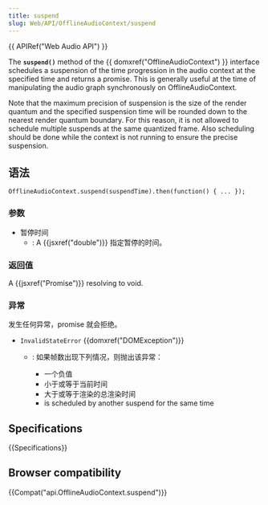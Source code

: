 ```yaml
---
title: suspend
slug: Web/API/OfflineAudioContext/suspend
---
```

{{ APIRef("Web Audio API") }}

The **`suspend()`** method of the {{ domxref("OfflineAudioContext") }} interface schedules a suspension of the time progression in the audio context at the specified time and returns a promise. This is generally useful at the time of manipulating the audio graph synchronously on OfflineAudioContext.

Note that the maximum precision of suspension is the size of the render quantum and the specified suspension time will be rounded down to the nearest render quantum boundary. For this reason, it is not allowed to schedule multiple suspends at the same quantized frame. Also scheduling should be done while the context is not running to ensure the precise suspension.

## 语法

```plain
OfflineAudioContext.suspend(suspendTime).then(function() { ... });
```

### 参数

- 暂停时间
  - : A {{jsxref("double")}} 指定暂停的时间。

### 返回值

A {{jsxref("Promise")}} resolving to void.

### 异常

发生任何异常，promise 就会拒绝。

- `InvalidStateError` {{domxref("DOMException")}}

  - : 如果帧数出现下列情况，则抛出该异常：

    - 一个负值
    - 小于或等于当前时间
    - 大于或等于渲染的总渲染时间
    - is scheduled by another suspend for the same time

## Specifications

{{Specifications}}

## Browser compatibility

{{Compat("api.OfflineAudioContext.suspend")}}

